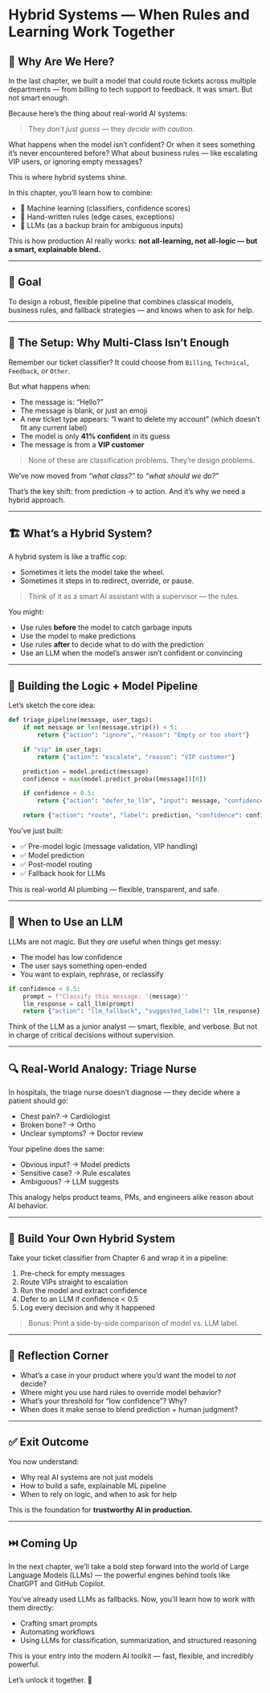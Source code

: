 # Hybrid Systems — When Rules and Learning Work Together

## 🌉 Why Are We Here?

In the last chapter, we built a model that could route tickets across multiple departments — from billing to tech support to feedback. It was smart. But not smart enough.

Because here’s the thing about real-world AI systems:
> They *don’t just guess* — they *decide with caution*.

What happens when the model isn’t confident? Or when it sees something it’s never encountered before? What about business rules — like escalating VIP users, or ignoring empty messages?

This is where hybrid systems shine.

In this chapter, you’ll learn how to combine:

- 🧠 Machine learning (classifiers, confidence scores)
- 🧾 Hand-written rules (edge cases, exceptions)
- 🤖 LLMs (as a backup brain for ambiguous inputs)

This is how production AI really works: **not all-learning, not all-logic — but a smart, explainable blend.**

---

## 🎯 Goal

To design a robust, flexible pipeline that combines classical models, business rules, and fallback strategies — and knows when to ask for help.

---

## 🧠 The Setup: Why Multi-Class Isn’t Enough

Remember our ticket classifier?
It could choose from `Billing`, `Technical`, `Feedback`, or `Other`.

But what happens when:

- The message is: “Hello?”
- The message is blank, or just an emoji
- A new ticket type appears: “I want to delete my account” (which doesn’t fit any current label)
- The model is only **41% confident** in its guess
- The message is from a **VIP customer**

> None of these are classification problems. They’re design problems.

We’ve now moved from *“what class?”* to *“what should we do?”*

That’s the key shift: from prediction → to action. And it’s why we need a hybrid approach.

---

## 🏗️ What’s a Hybrid System?

A hybrid system is like a traffic cop:

- Sometimes it lets the model take the wheel.
- Sometimes it steps in to redirect, override, or pause.

> Think of it as a smart AI assistant with a supervisor — the rules.

You might:

- Use rules **before** the model to catch garbage inputs
- Use the model to make predictions
- Use rules **after** to decide what to do with the prediction
- Use an LLM when the model’s answer isn’t confident or convincing

---

## 🔧 Building the Logic + Model Pipeline

Let’s sketch the core idea:

```python
def triage_pipeline(message, user_tags):
    if not message or len(message.strip()) < 5:
        return {"action": "ignore", "reason": "Empty or too short"}

    if "vip" in user_tags:
        return {"action": "escalate", "reason": "VIP customer"}

    prediction = model.predict(message)
    confidence = max(model.predict_proba([message])[0])

    if confidence < 0.5:
        return {"action": "defer_to_llm", "input": message, "confidence": confidence}

    return {"action": "route", "label": prediction, "confidence": confidence}
```

You’ve just built:

- ✅ Pre-model logic (message validation, VIP handling)
- ✅ Model prediction
- ✅ Post-model routing
- ✅ Fallback hook for LLMs

This is real-world AI plumbing — flexible, transparent, and safe.

---

## 🤖 When to Use an LLM

LLMs are not magic. But they *are* useful when things get messy:

- The model has low confidence
- The user says something open-ended
- You want to explain, rephrase, or reclassify

```python
if confidence < 0.5:
    prompt = f"Classify this message: '{message}'"
    llm_response = call_llm(prompt)
    return {"action": "llm_fallback", "suggested_label": llm_response}
```

Think of the LLM as a junior analyst — smart, flexible, and verbose. But not in charge of critical decisions without supervision.

---

## 🔍 Real-World Analogy: Triage Nurse

In hospitals, the triage nurse doesn’t diagnose — they decide where a patient should go:

- Chest pain? → Cardiologist
- Broken bone? → Ortho
- Unclear symptoms? → Doctor review

Your pipeline does the same:

- Obvious input? → Model predicts
- Sensitive case? → Rule escalates
- Ambiguous? → LLM suggests

This analogy helps product teams, PMs, and engineers alike reason about AI behavior.

---

## 🧪 Build Your Own Hybrid System

Take your ticket classifier from Chapter 6 and wrap it in a pipeline:

1. Pre-check for empty messages
2. Route VIPs straight to escalation
3. Run the model and extract confidence
4. Defer to an LLM if confidence < 0.5
5. Log every decision and why it happened

> Bonus: Print a side-by-side comparison of model vs. LLM label.

---

## 💬 Reflection Corner

- What’s a case in your product where you’d want the model to *not* decide?
- Where might you use hard rules to override model behavior?
- What’s your threshold for “low confidence”? Why?
- When does it make sense to blend prediction + human judgment?

---

## ✅ Exit Outcome

You now understand:

- Why real AI systems are not just models
- How to build a safe, explainable ML pipeline
- When to rely on logic, and when to ask for help

This is the foundation for **trustworthy AI in production.**

---

## ⏭️ Coming Up

In the next chapter, we’ll take a bold step forward into the world of Large Language Models (LLMs) — the powerful engines behind tools like ChatGPT and GitHub Copilot.

You’ve already used LLMs as fallbacks. Now, you’ll learn how to work with them directly:

- Crafting smart prompts
- Automating workflows
- Using LLMs for classification, summarization, and structured reasoning

This is your entry into the modern AI toolkit — fast, flexible, and incredibly powerful.

Let’s unlock it together. 🚀
